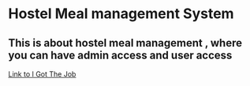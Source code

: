 # Hostel Meal management System 
## This is about hostel meal management , where you can have admin access and user access

[Link to I Got The Job](https://hostel-meal-management-auth.web.app/)


